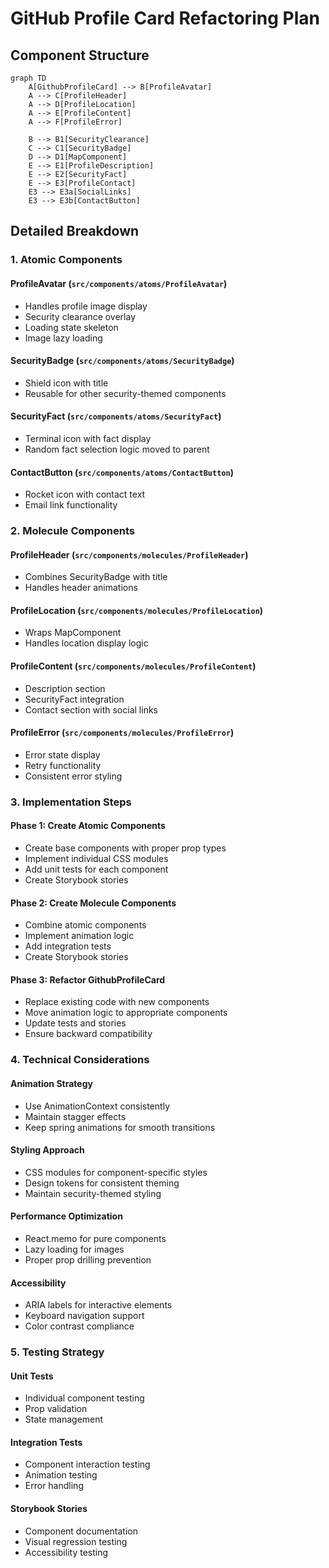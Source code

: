 # GitHub Profile Card Refactoring Plan

## Component Structure
```mermaid
graph TD
    A[GithubProfileCard] --> B[ProfileAvatar]
    A --> C[ProfileHeader]
    A --> D[ProfileLocation]
    A --> E[ProfileContent]
    A --> F[ProfileError]
    
    B --> B1[SecurityClearance]
    C --> C1[SecurityBadge]
    D --> D1[MapComponent]
    E --> E1[ProfileDescription]
    E --> E2[SecurityFact]
    E --> E3[ProfileContact]
    E3 --> E3a[SocialLinks]
    E3 --> E3b[ContactButton]
```

## Detailed Breakdown

### 1. Atomic Components

#### ProfileAvatar (`src/components/atoms/ProfileAvatar`)
- Handles profile image display
- Security clearance overlay
- Loading state skeleton
- Image lazy loading

#### SecurityBadge (`src/components/atoms/SecurityBadge`)
- Shield icon with title
- Reusable for other security-themed components

#### SecurityFact (`src/components/atoms/SecurityFact`)
- Terminal icon with fact display
- Random fact selection logic moved to parent

#### ContactButton (`src/components/atoms/ContactButton`)
- Rocket icon with contact text
- Email link functionality

### 2. Molecule Components

#### ProfileHeader (`src/components/molecules/ProfileHeader`)
- Combines SecurityBadge with title
- Handles header animations

#### ProfileLocation (`src/components/molecules/ProfileLocation`)
- Wraps MapComponent
- Handles location display logic

#### ProfileContent (`src/components/molecules/ProfileContent`)
- Description section
- SecurityFact integration
- Contact section with social links

#### ProfileError (`src/components/molecules/ProfileError`)
- Error state display
- Retry functionality
- Consistent error styling

### 3. Implementation Steps

#### Phase 1: Create Atomic Components
- Create base components with proper prop types
- Implement individual CSS modules
- Add unit tests for each component
- Create Storybook stories

#### Phase 2: Create Molecule Components
- Combine atomic components
- Implement animation logic
- Add integration tests
- Create Storybook stories

#### Phase 3: Refactor GithubProfileCard
- Replace existing code with new components
- Move animation logic to appropriate components
- Update tests and stories
- Ensure backward compatibility

### 4. Technical Considerations

#### Animation Strategy
- Use AnimationContext consistently
- Maintain stagger effects
- Keep spring animations for smooth transitions

#### Styling Approach
- CSS modules for component-specific styles
- Design tokens for consistent theming
- Maintain security-themed styling

#### Performance Optimization
- React.memo for pure components
- Lazy loading for images
- Proper prop drilling prevention

#### Accessibility
- ARIA labels for interactive elements
- Keyboard navigation support
- Color contrast compliance

### 5. Testing Strategy

#### Unit Tests
- Individual component testing
- Prop validation
- State management

#### Integration Tests
- Component interaction testing
- Animation testing
- Error handling

#### Storybook Stories
- Component documentation
- Visual regression testing
- Accessibility testing